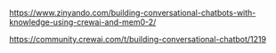 https://www.zinyando.com/building-conversational-chatbots-with-knowledge-using-crewai-and-mem0-2/

https://community.crewai.com/t/building-conversational-chatbot/1219